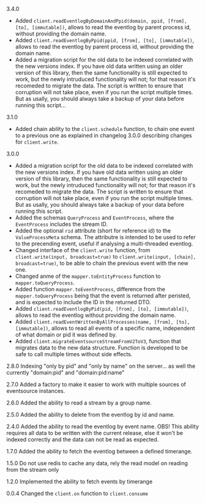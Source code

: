 3.4.0
- Added `client.readEventlogByDomainAndPpid(domain, ppid, [from], [to], [immutable])`, allows to read the eventlog by parent process id, without providing the domain name.
- Added `client.readEventlogByPpid(ppid, [from], [to], [immutable])`, allows to read the eventlog by parent process id, without providing the domain name.
- Added a migration script for the old data to be indexed correlated with the new versions index. If you have old data written using an older version of this library, then the same functionality is still expected to work, but the newly intruduced functionality will not; for that reason it's recomeded to migrate the data. The script is written to ensure that corruption will not take place, even if you run the script multiple times. But as usally, you should always take a backup of your data before running this script...

3.1.0
- Added chain ability to the `client.schedule` function, to chain one event to a previous one as explained in changelog 3.0.0 describing changes for `client.write`.

3.0.0
- Added a migration script for the old data to be indexed correlated with the new versions index. If you have old data written using an older version of this library, then the same functionality is still expected to work, but the newly intruduced functionality will not; for that reason it's recomeded to migrate the data. The script is written to ensure that corruption will not take place, even if you run the script multiple times. But as usally, you should always take a backup of your data before running this script.
- Added the schemas `QueryProcess` and `EventProcess`, where the `EventProcess` includes the stream ID.
- Added the optional `rid` attribute (short for reference id) to the `ValueProcessMeta` schema. The attributre is intended to be used to refer to the precending event, useful if analysing a multi-threaded eventlog.
- Changed interface of the `client.write` function, from `client.write(input, broadcast=true)` to `client.write(input, [chain], broadcast=true)`, to be able to chain the previous event with the new one.
- Changed anme of the `mapper.toEntityProcess` function to `mapper.toQueryProcess`.
- Added function `mapper.toEventProcess`, difference from the `mapper.toQueryProcess` being that the event is returned after peristed, and is expected to include the ID in the returned DTO.
- Added `client.readEventlogByPid(pid, [from], [to], [immutable])`, allows to read the eventlog without providing the domain name.
- Added `client.readEventWrittenByAllProcesses(name, [from], [to], [immutable])`, allows to read all events of a specific name, independent of what domain or pid it was defined by.
- Added `client.migrateEventsourceStreamFromV2ToV3`, function that migrates data to the new data structure. Function is developed to be safe to call multiple times without side effects.

2.8.0
Indexing "only by pid" and "only by name" on the server... as well the currently "domain:pid" and "domain:pid:name"

2.7.0
Added a factory to make it easier to work with multiple sources of eventsource instances.

2.6.0
Added the ability to read a stream by a group name.

2.5.0
Added the ability to delete from the eventlog by id and name.

2.4.0
Added the ability to read the eventlog by event name. 
OBS! This ability requires all data to be written with the current release, else it won't be indexed correctly and the data can not be read as expected.

1.7.0
Added the ability to fetch the eventlog between a defined timerange.

1.5.0
Do not use redis to cache any data, rely the read model on reading from the stream only

1.2.0
Implemented the ability to fetch events by timerange

0.0.4
Changed the `client.on` function to `client.consume`